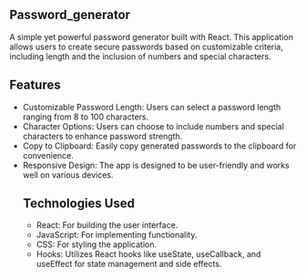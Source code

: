 ## Password_generator

A simple yet powerful password generator built with React. This application allows users to create secure passwords based on customizable criteria, including length and the inclusion of numbers and special characters.

## Features
<ul>
  <li>
    Customizable Password Length: Users can select a password length ranging from 8 to 100 characters.
 </li>
  <li>
    Character Options: Users can choose to include numbers and special characters to enhance password strength.
 </li>
  <li>
    Copy to Clipboard: Easily copy generated passwords to the clipboard for convenience.
 </li>
  <li>
   Responsive Design: The app is designed to be user-friendly and works well on various devices.
  </li>


## Technologies Used
<ul>
  <li>
    React: For building the user interface.
  </li>
  <li>
    JavaScript: For implementing functionality.
  </li>
  <li>
    CSS: For styling the application.
  </li>
  <li>
    Hooks: Utilizes React hooks like useState, useCallback, and useEffect for state management and side effects.
  </li>
</ul>
